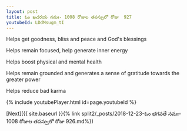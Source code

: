 ```yaml
---
layout: post
title: ఓం ఖచరయ నమః- 1008 రోజుల తపస్సులో రోజు  927
youtubeId: LDdMsugm_tI
---
```

 
 
Helps get goodness, bliss and peace and God's blessings
 
Helps remain focused, help generate inner energy 
 
Helps boost physical and mental health 
 
Helps remain grounded and generates a sense of gratitude towards the greater power 
 
Helps reduce bad karma
 
 
 
 


{% include youtubePlayer.html id=page.youtubeId %}
 
[Next]({{ site.baseurl }}{% link  split2/_posts/2018-12-23-ఓం భగవతే నమః- 1008 రోజుల తపస్సులో రోజు  926.md%})
 
